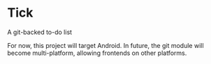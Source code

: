 # Tick
A git-backed to-do list

For now, this project will target Android. In future, the git module will become multi-platform, allowing frontends on other platforms.
